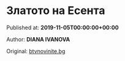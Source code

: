 
# Златото на Есента

Published at: **2019-11-05T00:00:00+00:00**

Author: **DIANA IVANOVA**

Original: [btvnovinite.bg](https://btvnovinite.bg/az-reporterut/priroda/zlatoto-na-esenta_536864.html)


